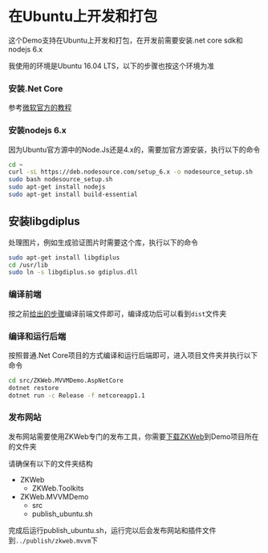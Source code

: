 # 在Ubuntu上开发和打包

这个Demo支持在Ubuntu上开发和打包，在开发前需要安装.net core sdk和nodejs 6.x

我使用的环境是Ubuntu 16.04 LTS，以下的步骤也按这个环境为准

### **安装.Net Core**

参考[微软官方的教程](https://www.microsoft.com/net/core#linuxubuntu)

### **安装nodejs 6.x**

因为Ubuntu官方源中的Node.Js还是4.x的，需要加官方源安装，执行以下的命令

``` sh
cd ~
curl -sL https://deb.nodesource.com/setup_6.x -o nodesource_setup.sh
sudo bash nodesource_setup.sh
sudo apt-get install nodejs
sudo apt-get install build-essential
```

## **安装libgdiplus**

处理图片，例如生成验证图片时需要这个库，执行以下的命令

``` sh
sudo apt-get install libgdiplus
cd /usr/lib
sudo ln -s libgdiplus.so gdiplus.dll
```

### **编译前端**

按之前[给出的步骤](README.md)编译前端文件即可，编译成功后可以看到`dist`文件夹

### **编译和运行后端**

按照普通.Net Core项目的方式编译和运行后端即可，进入项目文件夹并执行以下命令

``` sh
cd src/ZKWeb.MVVMDemo.AspNetCore
dotnet restore
dotnet run -c Release -f netcoreapp1.1
```

### **发布网站**

发布网站需要使用ZKWeb专门的发布工具，你需要[下载ZKWeb](https://github.com/zkweb-framework/zkweb)到Demo项目所在的文件夹

请确保有以下的文件夹结构

- ZKWeb
  - ZKWeb.Toolkits
- ZKWeb.MVVMDemo
  - src
  - publish_ubuntu.sh

完成后运行publish_ubuntu.sh，运行完以后会发布网站和插件文件到`../publish/zkweb.mvvm`下

